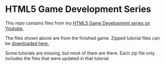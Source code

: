 HTML5 Game Development Series
=============================

This repo contains files from my [HTML5 Game Development series on Youtube.](http://www.youtube.com/playlist?list=PL290A4D2398C97186&feature=plcp)

The files shown above are from the finished game. Zipped tutorial files can be [downloaded here.](https://github.com/gyrostorm/html5-game-dev-series/downloads)

Some tutorials are missing, but most of them are there. Each zip file only includes the files that were updated in that tutorial.
